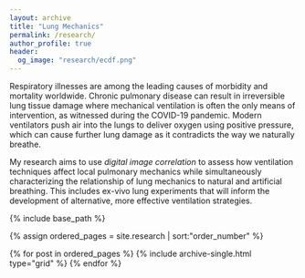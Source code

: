 ```yaml
---
layout: archive
title: "Lung Mechanics"
permalink: /research/
author_profile: true
header:
  og_image: "research/ecdf.png"
---
```


Respiratory illnesses are among the leading causes of morbidity and mortality worldwide. Chronic pulmonary disease 
can result in irreversible lung tissue damage where mechanical ventilation is often the only means of intervention, 
as witnessed during the COVID-19 pandemic. Modern ventilators push air into the lungs to deliver oxygen using positive pressure, 
which can cause further lung damage as it contradicts the way we naturally breathe.

My research aims to use *digital image correlation* to assess how ventilation techniques affect local pulmonary mechanics 
while simultaneously characterizing the relationship of lung mechanics to natural and artificial breathing. 
This includes ex-vivo lung experiments that will inform the development of alternative, more effective ventilation strategies.

<nbsp>

{% include base_path %}

{% assign ordered_pages = site.research | sort:"order_number" %}

{% for post in ordered_pages %}
  {% include archive-single.html type="grid" %}
{% endfor %}
